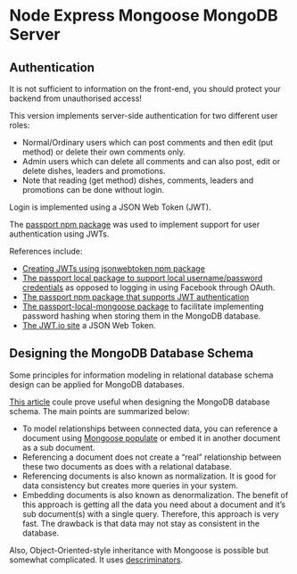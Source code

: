 # Node Express Mongoose MongoDB Server 

## Authentication

It is not sufficient to information on the front-end, you should protect your backend from unauthorised access!

This version implements server-side authentication for two different user roles:
* Normal/Ordinary users which can post comments and then edit (put method) or delete their own comments only.
* Admin users which can delete all comments and can also post, edit or delete dishes, leaders and promotions.
* Note that reading (get method) dishes, comments, leaders and promotions can be done without login.

Login is implemented using a JSON Web Token (JWT).

The [passport npm package](https://www.npmjs.com/package/passport) was used to implement support for user authentication using JWTs.

References include:
* [Creating JWTs using jsonwebtoken npm package](https://www.npmjs.com/package/jsonwebtoken)
* [The passport local package to support local username/password credentials](http://www.passportjs.org/packages/passport-local/) as opposed to logging in using Facebook through OAuth.
* [The passport npm package that supports JWT authentication](https://www.npmjs.com/package/passport-jwt)
* [The passport-local-mongoose package](https://www.npmjs.com/package/passport-local-mongoose) to facilitate implementing password hashing when storing them in the MongoDB database.
* [The JWT.io site](https://jwt.io/) a JSON Web Token.

## Designing the MongoDB Database Schema

Some principles for information modeling in relational database schema design can be applied for MongoDB databases. 

[This article](https://vegibit.com/mongoose-relationships-tutorial/) coule prove useful when designing the MongoDB database schema.
The main points are summarized below:
* To model relationships between connected data, you can reference a document using [Mongoose populate](https://mongoosejs.com/docs/populate.html) or embed it in another document as a sub document.
* Referencing a document does not create a “real” relationship between these two documents as does with a relational database.
* Referencing documents is also known as normalization. It is good for data consistency but creates more queries in your system.
* Embedding documents is also known as denormalization. The benefit of this approach is getting all the data you need about a document and it’s sub document(s) with a single query. Therefore, this approach is very fast. The drawback is that data may not stay as consistent in the database.

Also, Object-Oriented-style inheritance with Mongoose is possible but somewhat complicated. It uses [descriminators](https://mongoosejs.com/docs/discriminators.html).
